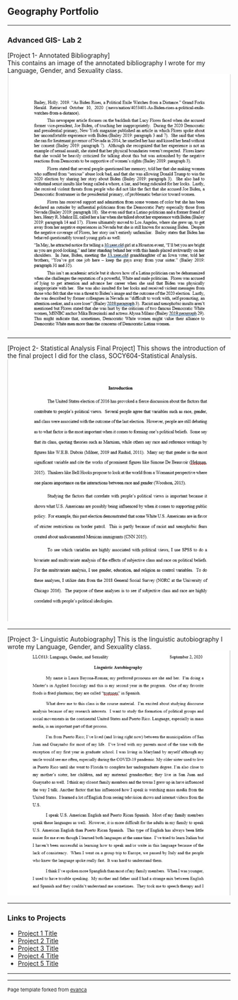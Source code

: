 ## Geography Portfolio

---

### Advanced GIS- Lab 2

[Project 1- Annotated Bibliography]  
This contains an image of the annotated bibliography I wrote for my Language, Gender, and Sexuality class.
<img src="images/QGIS Class Lab First Image 2.jpg?raw=true"/> 

---
[Project 2- Statistical Analysis Final Project]
This shows the introduction of the final project I did for the class, SOCY604-Statistical Analysis.  
<img src="images/QGIS Class Lab 2 Second Image 2.jpg?raw=true"/>

---
[Project 3- Linguistic Autobiography]
This is the linguistic autobiography I wrote my Language, Gender, and Sexuality class. 
<img src="images/QGIS Class Lab 3 Third Image.jpg?raw=true"/>

---

### Links to Projects

- [Project 1 Title](http://example.com/) 
- [Project 2 Title](http://example.com/)
- [Project 3 Title](http://example.com/)
- [Project 4 Title](http://example.com/)
- [Project 5 Title](http://example.com/)

---




---
<p style="font-size:11px">Page template forked from <a href="https://github.com/evanca/quick-portfolio">evanca</a></p>
<!-- Remove above link if you don't want to attibute -->

